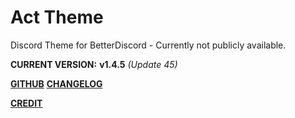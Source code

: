 # Act Theme

Discord Theme for BetterDiscord - Currently not publicly available.

__CURRENT VERSION:__ **v1.4.5** *(Update 45)*

**[GITHUB](https://github.com/Actarr/Act/)**         **[CHANGELOG](https://actarr.github.io/Act/text/changelog.txt)**

**[CREDIT](https://actarr.github.io/Act/text/credit.txt)**
